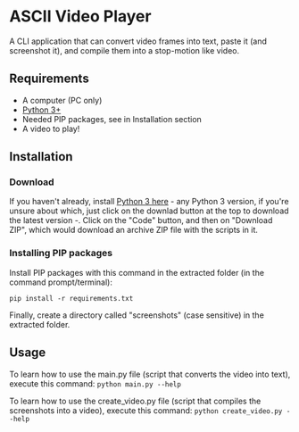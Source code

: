# ASCII Video Player

A CLI application that can convert video frames into text, paste it (and screenshot it), and compile them into a stop-motion like video.

## Requirements

- A computer (PC only)
- [Python 3+](https://www.python.org/downloads/)
- Needed PIP packages, see in Installation section
- A video to play!

## Installation

### Download

If you haven't already, install [Python 3 here](https://www.python.org/downloads/) - any Python 3 version, if you're unsure about which, just click on the downlad button at the top to download the latest version -.
Click on the "Code" button, and then on "Download ZIP", which would download an archive ZIP file with the scripts in it.

### Installing PIP packages

Install PIP packages with this command in the extracted folder (in the command prompt/terminal):
```
pip install -r requirements.txt
```

Finally, create a directory called "screenshots" (case sensitive) in the extracted folder.

## Usage

To learn how to use the main.py file (script that converts the video into text), execute this command:
```python main.py --help```

To learn how to use the create_video.py file (script that compiles the screenshots into a video), execute this command:
```python create_video.py --help```
